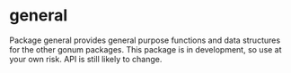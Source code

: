 general
=======
Package general provides general purpose functions and data structures for the other gonum packages.
This package is in development, so use at your own risk. API is still likely to change.
